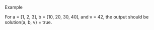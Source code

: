 Example

For a = [1, 2, 3], b = [10, 20, 30, 40], and v = 42, the output should be
solution(a, b, v) = true.